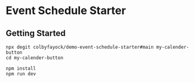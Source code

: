 # Event Schedule Starter

## Getting Started

```
npx degit colbyfayock/demo-event-schedule-starter#main my-calender-button
cd my-calender-button

npm install
npm run dev
```